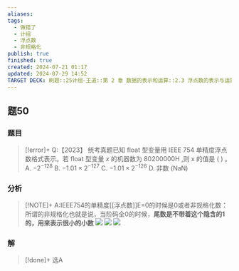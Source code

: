 ```yaml
---
aliases: 
tags:
  - 做错了
  - 计组
  - 浮点数
  - 非规格化
publish: true
finished: true
created: 2024-07-21 01:17
updated: 2024-07-29 14:52
TARGET DECK: 刷题::25计组-王道::第 2 章 数据的表示和运算::2.3 浮点数的表示与运算::题50
---
```

## 题50
### 题目
> [!error]+
> Q:【2023】 统考真题已知 float 型变量用 IEEE 754 单精度浮点数格式表示。若 float 型变量 $x$ 的机器数为 ${80200000}\mathrm{H}$ ,则 $\mathrm{x}$ 的值是 ( ) 。 
> A. $- {2}^{-{128}}$ 
> B. $- {1.01} \times {2}^{-{127}}$ 
> C. $- {1.01} \times {2}^{-{126}}$ 
> D. 非数 (NaN)
### 分析
> [!NOTE]+
> A:IEEE754的单精度[[浮点数]]E=0的时候是0或者非规格化数：所谓的非规格化也就是说，当阶码全0的时候，**尾数是不带着这个隐含的1的，用来表示很小的小数**
> ![](https://img.hwenyi.live/202407291512139.webp)
> ![](https://img.hwenyi.live/202407241659051.webp)
> ![](https://img.hwenyi.live/202408030024442.webp)
### 解
> [!done]+
> 选A
<!--ID: 1722237220058-->